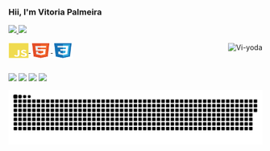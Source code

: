 ### Hii, I'm Vitoria Palmeira
<div>
  <a href="https://github.com/Vitoria137">
  <img height="175em" src="https://github-readme-stats.vercel.app/api?username=Vitoria137&show_icons=true&theme=radical&include_all_commits=true&count_private=true"/>
  <img height="175em" src="https://github-readme-stats.vercel.app/api/top-langs/?username=Vitoria137&layout=compact&langs_count=7&theme=radical"/>
</div>
  </div>
<div style="display: inline_block"><br>
  <img align="center" alt="Vi-Js" height="30" width="40" src="https://raw.githubusercontent.com/devicons/devicon/master/icons/javascript/javascript-plain.svg">
  <img align="center" alt="Vi-HTML" height="30" width="40" src="https://raw.githubusercontent.com/devicons/devicon/master/icons/html5/html5-original.svg">
  <img align="center" alt="Vi-CSS" height="30" width="40" src="https://raw.githubusercontent.com/devicons/devicon/master/icons/css3/css3-original.svg">
  <img align="right" alt="Vi-yoda" src="https://i.picasion.com/pic91/f2ab9d65ced5a4df9b5eccff139f6d05.gif">
</div>

##
 
<div> 
<a href="http://api.whatsapp.com/send?phone=+5516982208182" target="_blank"><img src="https://img.shields.io/badge/WhatsApp-25D366?style=for-the-badge&logo=whatsapp&logoColor=white" target="_blank"></a>
<a href="mailto:vitoriacristinar137@gmail.com" target="_blank"><img src="https://img.shields.io/badge/Gmail-D14836?style=for-the-badge&logo=gmail&logoColor=white"></a>
<a href="https://www.facebook.com/vitoria.palmeira.754" target="_blank"><img src="https://img.shields.io/badge/Facebook-1877F2?style=for-the-badge&logo=facebook&logoColor=white"></a>
<a href="https://www.linkedin.com/in/vitoria-cristina-ribeiro-palmeira-662ba6234/" target="_blank"><img src="https://img.shields.io/badge/LinkedIn-0077B5?style=for-the-badge&logo=linkedin&logoColor=white"></a>
  
   ![Snake animation](https://github.com/Vitoria137/Vitoria137/blob/output/github-contribution-grid-snake.svg)

  
  <div>
